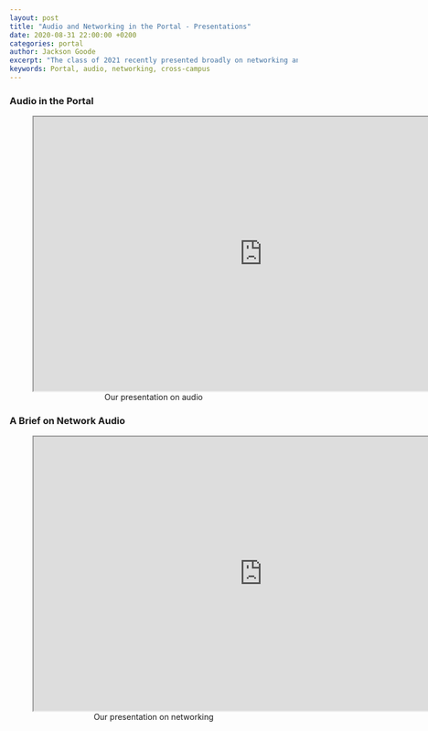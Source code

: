 ```yaml
---
layout: post
title: "Audio and Networking in the Portal - Presentations"
date: 2020-08-31 22:00:00 +0200
categories: portal
author: Jackson Goode
excerpt: "The class of 2021 recently presented broadly on networking and audio within the context of the Portal. Presentations are included in this blog post as pdfs."
keywords: Portal, audio, networking, cross-campus
---
```


### Audio in the Portal

<figure align="middle">
    <iframe src="https://drive.google.com/file/d/1lmmMjimdmNrnFy_MT7jGKR6gRbFkyB4z/preview" width="800px" height="480px" allowfullscreen></iframe>
    <figcaption>Our presentation on audio</figcaption>
</figure>

### A Brief on Network Audio

<figure align="middle">
    <iframe src="https://drive.google.com/file/d/1Gis9vvUJioKamzqrBFqPP7CJc0c8LntS/preview" width="800px" height="480px" allowfullscreen></iframe>
    <figcaption>Our presentation on networking</figcaption>
</figure>

